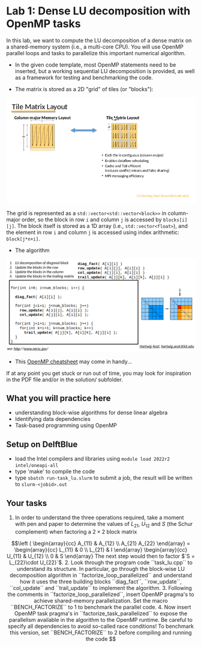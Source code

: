 # Lab 1: Dense LU decomposition with OpenMP tasks

In this lab, we want to compute the LU decomposition of a dense matrix
on a shared-memory system (i.e., a multi-core CPU). You will use OpenMP
parallel loops and tasks to parallelize this important numerical algorithm.

- In the given code template, most OpenMP statements need to be inserted, but a
working sequential LU decomposition is provided, as well as a framework for testing
and benchmarking the code. 

- The matrix is stored as a 2D "grid" of tiles (or "blocks"):

![column-major vs. tile layout of a dense matrix](tile-layout.png)

The grid is represented as a ``std::vector<std::vector<block>>`` in column-major order,
so the block in row ``i`` and column ``j`` is accessed by ``blocks[i][j]``. The block itself
is stored as a 1D array (i.e., ``std::vector<float>``), and the element in row ``i`` and column ``j``
is accessed using index arithmetic: ``block[j*n+i]``.

- The algorithm

![Tile-LU algorithm sketch](tile_lu_algorithm.png)

- This [OpenMP cheatsheet](https://www.openmp.org/wp-content/uploads/OpenMP-4.0-C.pdf) may come in handy...

If at any point you get stuck or run out of time, you may look for inspiration
in the PDF file and/or in the solution/ subfolder.

## What you will practice here

- understanding block-wise algorithms for dense linear algebra
- Identifying data dependencies
- Task-based programming using OpenMP

## Setup on DelftBlue

- load the Intel compilers and libraries using
  ``module load 2022r2 intel/oneapi-all``
- type 'make' to compile the code
- type ``sbatch run-task_lu.slurm`` to submit a job, the result will be written to ``slurm-<jobid>.out``

## Your tasks

1. In order to understand the three operations required, 
take a moment with pen and paper to determine the values
of $`L_{21}`$, $`U_{12}`$ and $`S`$ (the Schur complement)
when factoring a $`2\times 2`$ block matrix

```math
\left ( \begin{array}{cc}
        A_{11} & A_{12} \\
        A_{21} A_{22} 
\end{array} = 
\begin{array}{cc}
        L_{11} & 0 \\
        L_{21} & I 
\end{array}
\begin{array}{cc}
        U_{11} & U_{12} \\
         0 & S 
\end{array}

The next step would then to factor $`S = L_{22}\cdot U_{22}`$.


2. Look through the program code ``task_lu.cpp`` to understand its structure.
   In particular, go through the block-wise LU decomposition algorithm in ``factorize_loop_parallelized``
   and understand how it uses the three building blocks ``diag_fact``, ``row_update``, ``col_update`` and ``trail_update``
   to implement the algorithm.
3. Following the comments in ``factorize_loop_parallelized``, insert OpenMP pragma's to achieve shared-memory parallelization.
   Set the macro ``BENCH_FACTORIZE`` to 1 to benchmark the parallel code.
4. Now insert OpenMP task pragma's in ``factorize_task_parallelized`` to expose the parallelism available in the algorithm to the
   OpenMP runtime. Be careful to specify all dependencies to avoid so-called race conditions!
   To benchmark this version, set ``BENCH_FACTORIZE`` to 2 before compiling and running the code

